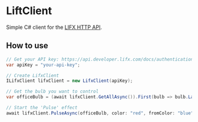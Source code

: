 # LiftClient

Simple C# client for the [LIFX HTTP API](https://api.developer.lifx.com/docs/).

## How to use

```cs
// Get your API key: https://api.developer.lifx.com/docs/authentication
var apiKey = "your-api-key";

// Create LifxClient
ILifxClient lifxClient = new LifxClient(apiKey);

// Get the bulb you want to control
var officeBulb = (await lifxClient.GetAllAsync()).First(bulb => bulb.Label == "Office");

// Start the 'Pulse' effect
await lifxClient.PulseAsync(officeBulb, color: "red", fromColor: "blue", cycles: 5, period: 1);
```
